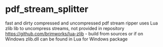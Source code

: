 # pdf_stream_splitter
fast and dirty compressed and uncompressed pdf stream ripper
uses Lua zlib lib to uncompress streams, not provided in repository
https://github.com/brimworks/lua-zlib - build from sources or if on Windows zlib.dll can be found in Lua for Windows package
